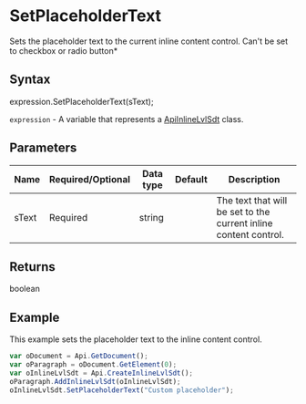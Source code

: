 # SetPlaceholderText

Sets the placeholder text to the current inline content control.
Can't be set to checkbox or radio button*

## Syntax

expression.SetPlaceholderText(sText);

`expression` - A variable that represents a [ApiInlineLvlSdt](../ApiInlineLvlSdt.md) class.

## Parameters

| **Name** | **Required/Optional** | **Data type** | **Default** | **Description** |
| ------------- | ------------- | ------------- | ------------- | ------------- |
| sText | Required | string |  | The text that will be set to the current inline content control. |

## Returns

boolean

## Example

This example sets the placeholder text to the inline content control.

```javascript
var oDocument = Api.GetDocument();
var oParagraph = oDocument.GetElement(0);
var oInlineLvlSdt = Api.CreateInlineLvlSdt();
oParagraph.AddInlineLvlSdt(oInlineLvlSdt);
oInlineLvlSdt.SetPlaceholderText("Custom placeholder");

```

